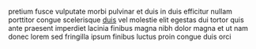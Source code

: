 pretium fusce vulputate morbi pulvinar et duis in duis efficitur nullam
porttitor congue scelerisque [duis](generated_webpages/lacus2.md) vel molestie
elit egestas dui tortor quis ante praesent imperdiet lacinia finibus magna nibh
dolor magna et ut nam donec lorem sed fringilla ipsum finibus luctus proin
congue duis orci